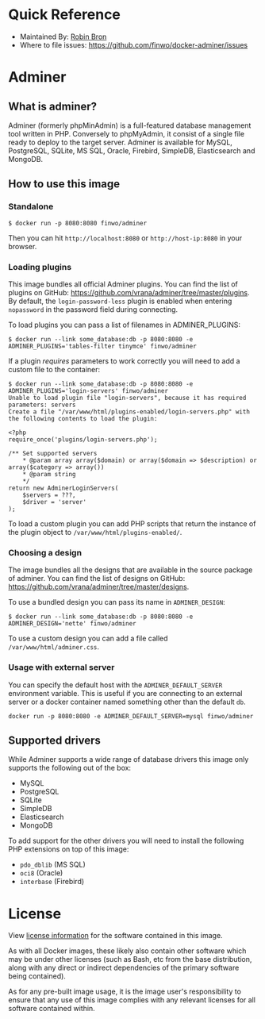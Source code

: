 # Quick Reference

- Maintained By: [Robin Bron](https://github.com/finwo/docker-adminer)
- Where to file issues: https://github.com/finwo/docker-adminer/issues

# Adminer

## What is adminer?

Adminer (formerly phpMinAdmin) is a full-featured database management tool
written in PHP. Conversely to phpMyAdmin, it consist of a single file ready to
deploy to the target server. Adminer is available for MySQL, PostgreSQL, SQLite,
MS SQL, Oracle, Firebird, SimpleDB, Elasticsearch and MongoDB.

## How to use this image

### Standalone

```
$ docker run -p 8080:8080 finwo/adminer
```

Then you can hit `http://localhost:8080` or `http://host-ip:8080` in your
browser.

### Loading plugins

This image bundles all official Adminer plugins. You can find the list of
plugins on GitHub: https://github.com/vrana/adminer/tree/master/plugins. By
default, the `login-password-less` plugin is enabled when entering `nopassword`
in the password field during connecting.

To load plugins you can pass a list of filenames in ADMINER_PLUGINS:

```
$ docker run --link some_database:db -p 8080:8080 -e ADMINER_PLUGINS='tables-filter tinymce' finwo/adminer
```

If a plugin *requires* parameters to work correctly you will need to add a
custom file to the container:

```
$ docker run --link some_database:db -p 8080:8080 -e ADMINER_PLUGINS='login-servers' finwo/adminer
Unable to load plugin file "login-servers", because it has required parameters: servers
Create a file "/var/www/html/plugins-enabled/login-servers.php" with the following contents to load the plugin:

<?php
require_once('plugins/login-servers.php');

/** Set supported servers
    * @param array array($domain) or array($domain => $description) or array($category => array())
    * @param string
    */
return new AdminerLoginServers(
    $servers = ???,
    $driver = 'server'
);
```

To load a custom plugin you can add PHP scripts that return the instance of the
plugin object to `/var/www/html/plugins-enabled/`.

### Choosing a design

The image bundles all the designs that are available in the source package of
adminer. You can find the list of designs on GitHub:
https://github.com/vrana/adminer/tree/master/designs.

To use a bundled design you can pass its name in `ADMINER_DESIGN`:

```
$ docker run --link some_database:db -p 8080:8080 -e ADMINER_DESIGN='nette' finwo/adminer
```

To use a custom design you can add a file called `/var/www/html/adminer.css`.

### Usage with external server

You can specify the default host with the `ADMINER_DEFAULT_SERVER` environment
variable. This is useful if you are connecting to an external server or a docker
container named something other than the default `db`.

```
docker run -p 8080:8080 -e ADMINER_DEFAULT_SERVER=mysql finwo/adminer
```

## Supported drivers

While Adminer supports a wide range of database drivers this image only supports
the following out of the box:

- MySQL
- PostgreSQL
- SQLite
- SimpleDB
- Elasticsearch
- MongoDB

To add support for the other drivers you will need to install the following PHP
extensions on top of this image:

- `pdo_dblib` (MS SQL)
- `oci8` (Oracle)
- `interbase` (Firebird)

# License

View [license information](https://github.com/vrana/adminer/blob/master/readme.txt)
for the software contained in this image.

As with all Docker images, these likely also contain other software which may be
under other licenses (such as Bash, etc from the base distribution, along with
any direct or indirect dependencies of the primary software being contained).

As for any pre-built image usage, it is the image user's responsibility to
ensure that any use of this image complies with any relevant licenses for all
software contained within.
